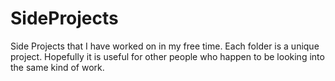 # SideProjects
Side Projects that I have worked on in my free time. Each folder is a unique project. Hopefully it is useful for other people who happen to be looking into the same kind of work.

